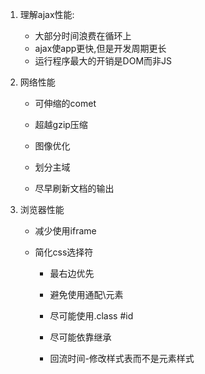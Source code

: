 1. 理解ajax性能:
    - 大部分时间浪费在循环上
    - ajax使app更快,但是开发周期更长
    - 运行程序最大的开销是DOM而非JS


2. 网络性能

    - 可伸缩的comet

    - 超越gzip压缩

    - 图像优化

    - 划分主域

    - 尽早刷新文档的输出

3. 浏览器性能

    - 减少使用iframe

    - 简化css选择符

        - 最右边优先

        - 避免使用通配\元素

        - 尽可能使用.class #id

        - 尽可能依靠继承

        - 回流时间-修改样式表而不是元素样式